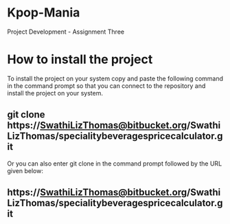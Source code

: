 # Kpop-Mania
Project Development - Assignment Three

# How to install the project
To install the project on your system copy and paste the following command in the command prompt so that you can connect to the repository and install the project on your system.

## git clone https://SwathiLizThomas@bitbucket.org/SwathiLizThomas/specialitybeveragespricecalculator.git

Or you can also enter git clone in the command prompt followed by the URL given below:

## https://SwathiLizThomas@bitbucket.org/SwathiLizThomas/specialitybeveragespricecalculator.git

